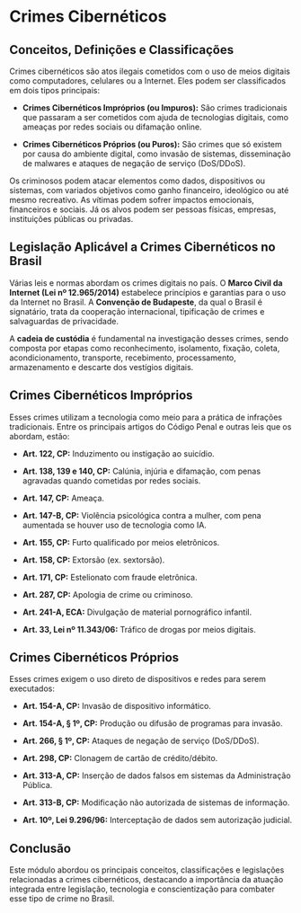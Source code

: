   

# Crimes Cibernéticos

  

## Conceitos, Definições e Classificações

  

Crimes cibernéticos são atos ilegais cometidos com o uso de meios digitais como computadores, celulares ou a Internet. Eles podem ser classificados em dois tipos principais:

  

- **Crimes Cibernéticos Impróprios (ou Impuros):** São crimes tradicionais que passaram a ser cometidos com ajuda de tecnologias digitais, como ameaças por redes sociais ou difamação online.

- **Crimes Cibernéticos Próprios (ou Puros):** São crimes que só existem por causa do ambiente digital, como invasão de sistemas, disseminação de malwares e ataques de negação de serviço (DoS/DDoS).

  

Os criminosos podem atacar elementos como dados, dispositivos ou sistemas, com variados objetivos como ganho financeiro, ideológico ou até mesmo recreativo. As vítimas podem sofrer impactos emocionais, financeiros e sociais. Já os alvos podem ser pessoas físicas, empresas, instituições públicas ou privadas.

  

## Legislação Aplicável a Crimes Cibernéticos no Brasil

  

Várias leis e normas abordam os crimes digitais no país. O **Marco Civil da Internet (Lei nº 12.965/2014)** estabelece princípios e garantias para o uso da Internet no Brasil. A **Convenção de Budapeste**, da qual o Brasil é signatário, trata da cooperação internacional, tipificação de crimes e salvaguardas de privacidade.

  

A **cadeia de custódia** é fundamental na investigação desses crimes, sendo composta por etapas como reconhecimento, isolamento, fixação, coleta, acondicionamento, transporte, recebimento, processamento, armazenamento e descarte dos vestígios digitais.

  

## Crimes Cibernéticos Impróprios

  

Esses crimes utilizam a tecnologia como meio para a prática de infrações tradicionais. Entre os principais artigos do Código Penal e outras leis que os abordam, estão:

  

- **Art. 122, CP:** Induzimento ou instigação ao suicídio.

- **Art. 138, 139 e 140, CP:** Calúnia, injúria e difamação, com penas agravadas quando cometidas por redes sociais.

- **Art. 147, CP:** Ameaça.

- **Art. 147-B, CP:** Violência psicológica contra a mulher, com pena aumentada se houver uso de tecnologia como IA.

- **Art. 155, CP:** Furto qualificado por meios eletrônicos.

- **Art. 158, CP:** Extorsão (ex. sextorsão).

- **Art. 171, CP:** Estelionato com fraude eletrônica.

- **Art. 287, CP:** Apologia de crime ou criminoso.

- **Art. 241-A, ECA:** Divulgação de material pornográfico infantil.

- **Art. 33, Lei nº 11.343/06:** Tráfico de drogas por meios digitais.

  

## Crimes Cibernéticos Próprios

  

Esses crimes exigem o uso direto de dispositivos e redes para serem executados:

  

- **Art. 154-A, CP:** Invasão de dispositivo informático.

- **Art. 154-A, § 1º, CP:** Produção ou difusão de programas para invasão.

- **Art. 266, § 1º, CP:** Ataques de negação de serviço (DoS/DDoS).

- **Art. 298, CP:** Clonagem de cartão de crédito/débito.

- **Art. 313-A, CP:** Inserção de dados falsos em sistemas da Administração Pública.

- **Art. 313-B, CP:** Modificação não autorizada de sistemas de informação.

- **Art. 10º, Lei 9.296/96:** Interceptação de dados sem autorização judicial.

  

## Conclusão

  

Este módulo abordou os principais conceitos, classificações e legislações relacionadas a crimes cibernéticos, destacando a importância da atuação integrada entre legislação, tecnologia e conscientização para combater esse tipo de crime no Brasil.